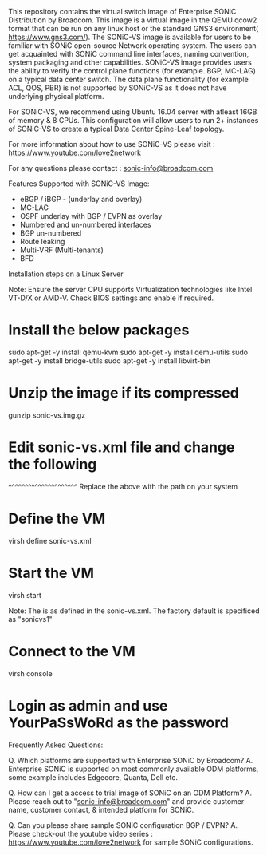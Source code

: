 This repository contains the virtual switch image of Enterprise SONiC Distribution by Broadcom. This image is a virtual image in the QEMU qcow2 format that can be run on any linux host or the standard GNS3 environment( https://www.gns3.com/). The SONiC-VS image is available for users to be familiar with SONiC open-source Network operating system. The users can get acquainted with SONiC command line interfaces, naming convention, system packaging and other capabilities.
SONiC-VS image provides users the ability to verify the control plane functions (for example. BGP, MC-LAG) on a typical data center switch. The data plane functionality (for example ACL, QOS, PBR) is not supported by SONiC-VS as it does not have underlying physical platform.

For SONiC-VS, we recommend using Ubuntu 16.04 server with atleast 16GB of memory & 8 CPUs. This configuration will allow users to run 2+ instances of SONiC-VS to create a typical Data Center Spine-Leaf topology. 

For more information about how to use SONiC-VS please visit : https://www.youtube.com/love2network

For any questions please contact : sonic-info@broadcom.com

Features Supported with SONiC-VS Image:
- eBGP / iBGP - (underlay and overlay)
- MC-LAG
- OSPF underlay with BGP / EVPN as overlay
- Numbered and un-numbered interfaces
- BGP un-numbered
- Route leaking
- Multi-VRF (Multi-tenants)
- BFD

Installation steps on a Linux Server

Note: Ensure the server CPU supports Virtualization technologies
like Intel VT-D/X or AMD-V.  Check BIOS settings and enable if
required.

# Install the below packages

sudo apt-get -y install qemu-kvm
sudo apt-get -y install qemu-utils
sudo apt-get -y install bridge-utils
sudo apt-get -y install libvirt-bin


# Unzip the image if its compressed
gunzip sonic-vs.img.gz

# Edit sonic-vs.xml file and change the following

<source file='/PATH/TO/sonic-vs.img'/>
              ^^^^^^^^^^^^^^^^^^^^^
              Replace the above with the path on your system

# Define the VM
virsh define sonic-vs.xml

# Start the VM
virsh start <vmname>

Note: The <vmname> is as defined in the sonic-vs.xml.
The factory default is specificed as "sonicvs1"

# Connect to the VM
virsh console <vmname>

# Login as admin and use YourPaSsWoRd as the password

Frequently Asked Questions:

Q. Which platforms are supported with Enterprise SONiC by Broadcom?
A. Enterprise SONiC is supported on most commonly available ODM platforms, some example includes Edgecore, Quanta, Dell etc.

Q. How can I get a access to trial image of SONiC on an ODM Platform?
A. Please reach out to "sonic-info@broadcom.com" and provide customer name, customer contact, & intended platform for SONiC.

Q. Can you please share sample SONiC configuration BGP / EVPN?
A. Please check-out the youtube video series : https://www.youtube.com/love2network for sample SONiC configurations.
